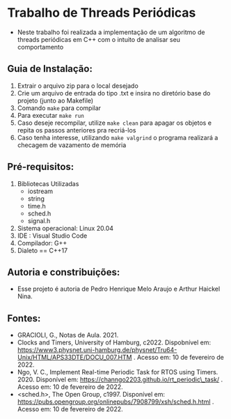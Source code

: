 # Trabalho de Threads Periódicas

- Neste trabalho foi realizada a implementação de um algoritmo de threads periódicas em C++ com o intuito de analisar seu comportamento

## Guia de Instalação:
1. Extrair o arquivo zip para o local desejado
2. Crie um arquivo de entrada do tipo .txt e insira no diretório base do projeto (junto ao Makefile)
3. Comando ```make``` para compilar
4. Para executar ```make run```
5. Caso deseje recompilar, utilize ```make clean``` para apagar os objetos e repita os passos anteriores pra recriá-los
6. Caso tenha interesse, utilizando ```make valgrind``` o programa realizará a checagem de vazamento de memória

## Pré-requisitos: 
1. Bibliotecas Utilizadas
	- iostream
	- string
	- time.h
	- sched.h
	- signal.h
2. Sistema operacional: Linux 20.04
3. IDE : Visual Studio Code
4. Compilador: G++ 
5. Dialeto == C++17

## Autoria e constribuições:
- Esse projeto é autoria de Pedro Henrique Melo Araujo e Arthur Haickel Nina.
	
## Fontes:
- GRACIOLI, G., Notas de Aula. 2021.
- Clocks and Timers, University of Hamburg, c2022. Dispobnível em: https://www3.physnet.uni-hamburg.de/physnet/Tru64-Unix/HTML/APS33DTE/DOCU_007.HTM . Acesso em: 10 de fevereiro de 2022.
- Ngo, V. C., Implement Real-time Periodic Task for RTOS using Timers. 2020. Disponível em: https://channgo2203.github.io/rt_periodic\_task/ . Acesso em: 10 de fevereiro de 2022.
- <sched.h>, The Open Group, c1997. Disponível em: https://pubs.opengroup.org/onlinepubs/7908799/xsh/sched.h.html . Acesso em: 10 de fevereiro de 2022.
